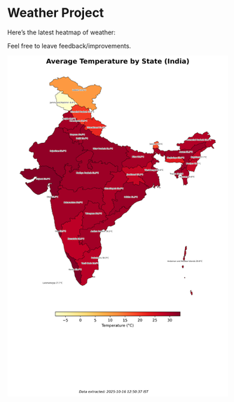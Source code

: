 # Weather Project

Here’s the latest heatmap of weather:

Feel free to leave feedback/improvements.

![India Heatmap](docs/assets/india_heatmap.png?v=F09CC7)
